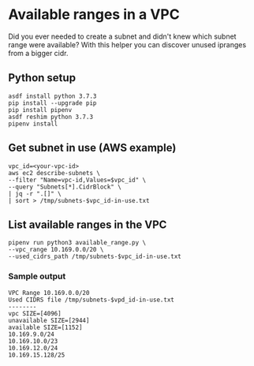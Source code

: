 # Available ranges in a VPC

Did you ever needed to create a subnet and didn't knew which subnet range were available?
With this helper you can discover unused ipranges from a bigger cidr.

## Python setup

```shell
asdf install python 3.7.3
pip install --upgrade pip
pip install pipenv
asdf reshim python 3.7.3
pipenv install
```

## Get subnet in use (AWS example)

```shell
vpc_id=<your-vpc-id>
aws ec2 describe-subnets \
--filter "Name=vpc-id,Values=$vpc_id" \
--query "Subnets[*].CidrBlock" \
| jq -r ".[]" \
| sort > /tmp/subnets-$vpc_id-in-use.txt
```

## List available ranges in the VPC

```shell
pipenv run python3 available_range.py \
--vpc_range 10.169.0.0/20 \
--used_cidrs_path /tmp/subnets-$vpc_id-in-use.txt
```

### Sample output

```text
VPC Range 10.169.0.0/20
Used CIDRS file /tmp/subnets-$vpd_id-in-use.txt
--------
vpc SIZE=[4096]
unavailable SIZE=[2944]
available SIZE=[1152]
10.169.9.0/24
10.169.10.0/23
10.169.12.0/24
10.169.15.128/25
```
